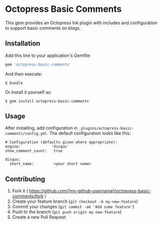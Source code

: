 # Octopress Basic Comments

This gem provides an Octopress Ink plugin with includes and configuration to support basic comments on blogs.

## Installation

Add this line to your application's Gemfile:

```ruby
gem 'octopress-basic-comments'
```

And then execute:

    $ bundle

Or install it yourself as:

    $ gem install octopress-basic-comments

## Usage

After installing, add configuration in ```_plugins/octopress-basic-comments/config.yml```. The default configuration looks like this:

```
# Configuration (defaults given where appropriate):
engine:              'disqus' 
show_comment_count:   true

disqus:
  short_name:         <your short name>
```

## Contributing

1. Fork it ( https://github.com/[my-github-username]/octopress-basic-comments/fork )
2. Create your feature branch (`git checkout -b my-new-feature`)
3. Commit your changes (`git commit -am 'Add some feature'`)
4. Push to the branch (`git push origin my-new-feature`)
5. Create a new Pull Request
